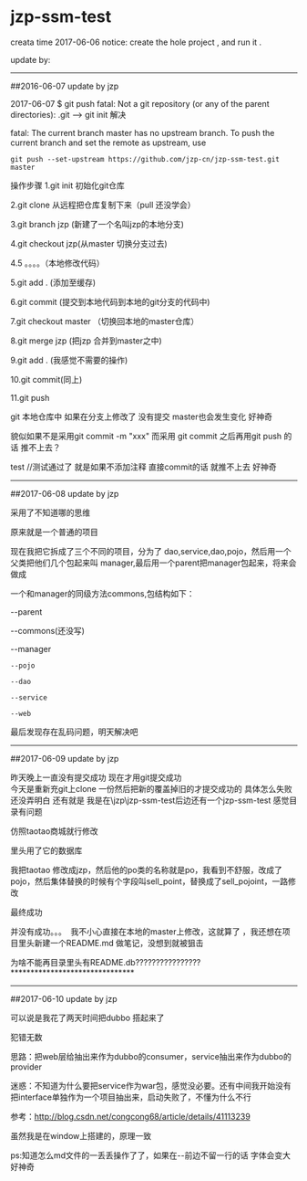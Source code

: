 # jzp-ssm-test

creata time 2017-06-06
notice: create the hole project , and run it .


update by:

------------------------------------------
##2016-06-07 update by jzp

2017-06-07 $ git push fatal: Not a git repository (or any of the parent directories): .git
  --> git init 解决

fatal: The current branch master has no upstream branch.
To push the current branch and set the remote as upstream, use

    git push --set-upstream https://github.com/jzp-cn/jzp-ssm-test.git master

操作步骤
1.git init 初始化git仓库

2.git clone 从远程把仓库复制下来（pull 还没学会）

3.git branch jzp (新建了一个名叫jzp的本地分支)

4.git checkout jzp(从master 切换分支过去)

4.5  。。。。（本地修改代码）

5.git add .  (添加至缓存)

6.git commit (提交到本地代码到本地的git分支的代码中)

7.git checkout master  （切换回本地的master仓库）

8.git merge jzp (把jzp 合并到master之中)

9.git add . (我感觉不需要的操作)

10.git commit(同上)

11.git push




git 本地仓库中 如果在分支上修改了 没有提交  master也会发生变化  好神奇

貌似如果不是采用git commit -m "xxx"   而采用 git commit 之后再用git push 的话 推不上去？

test  //测试通过了   就是如果不添加注释 直接commit的话  就推不上去  好神奇

--------------------------------------------------------------------------------------
##2017-06-08  update by jzp

采用了不知道哪的思维 

原来就是一个普通的项目

现在我把它拆成了三个不同的项目，分为了 dao,service,dao,pojo，然后用一个父类把他们几个包起来叫 manager,最后用一个parent把manager包起来，将来会做成

一个和manager的同级方法commons,包结构如下：

--parent

 --commons(还没写)
 
 --manager
 
	--pojo
	
	--dao
	
	--service
	
	--web
	
最后发现存在乱码问题，明天解决吧

-------------------------------------------------------------
##2017-06-09  update by jzp

昨天晚上一直没有提交成功  现在才用git提交成功  
今天是重新充git上clone 一份然后把新的覆盖掉旧的才提交成功的 
具体怎么失败还没弄明白
还有就是 我是在\jzp\jzp-ssm-test后边还有一个jzp-ssm-test  感觉目录有问题


仿照taotao商城就行修改

里头用了它的数据库

我把taotao 修改成jzp，然后他的po类的名称就是po，我看到不舒服，改成了pojo，然后集体替换的时候有个字段叫sell_point，替换成了sell_pojoint，一路修改

最终成功

并没有成功。。。  我不小心直接在本地的master上修改，这就算了 ，我还想在项目里头新建一个README.md 做笔记，没想到就被狙击  

为啥不能再目录里头有README.db????????????????*******************************


-------------------------------------------------------
##2017-06-10  update by jzp

可以说是我花了两天时间把dubbo 搭起来了

犯错无数 

思路：把web层给抽出来作为dubbo的consumer，service抽出来作为dubbo的provider

迷惑：不知道为什么要把service作为war包，感觉没必要。还有中间我开始没有把interface单独作为一个项目抽出来，启动失败了，不懂为什么不行

参考：http://blog.csdn.net/congcong68/article/details/41113239

虽然我是在window上搭建的，原理一致


ps:知道怎么md文件的一丢丢操作了了，如果在--前边不留一行的话 字体会变大  好神奇

















